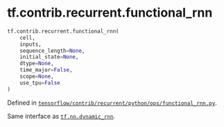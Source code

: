 <div itemscope itemtype="http://developers.google.com/ReferenceObject">
<meta itemprop="name" content="tf.contrib.recurrent.functional_rnn" />
</div>

# tf.contrib.recurrent.functional_rnn

``` python
tf.contrib.recurrent.functional_rnn(
    cell,
    inputs,
    sequence_length=None,
    initial_state=None,
    dtype=None,
    time_major=False,
    scope=None,
    use_tpu=False
)
```



Defined in [`tensorflow/contrib/recurrent/python/ops/functional_rnn.py`](https://www.tensorflow.org/code/tensorflow/contrib/recurrent/python/ops/functional_rnn.py).

Same interface as <a href="../../../tf/nn/dynamic_rnn.md"><code>tf.nn.dynamic_rnn</code></a>.